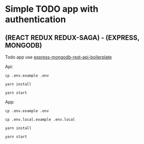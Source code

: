 # Simple TODO app with authentication
## (REACT REDUX REDUX-SAGA) - (EXPRESS, MONGODB)

Todo app use [express-mongodb-rest-api-boilerplate](https://github.com/watscho/express-mongodb-rest-api-boilerplate)


Api:

```cp .env.example .env```

```yarn install```

```yarn start```

App:

```cp .env.example .env```

```cp .env.local.example .env.local```

```yarn install```

```yarn start```

